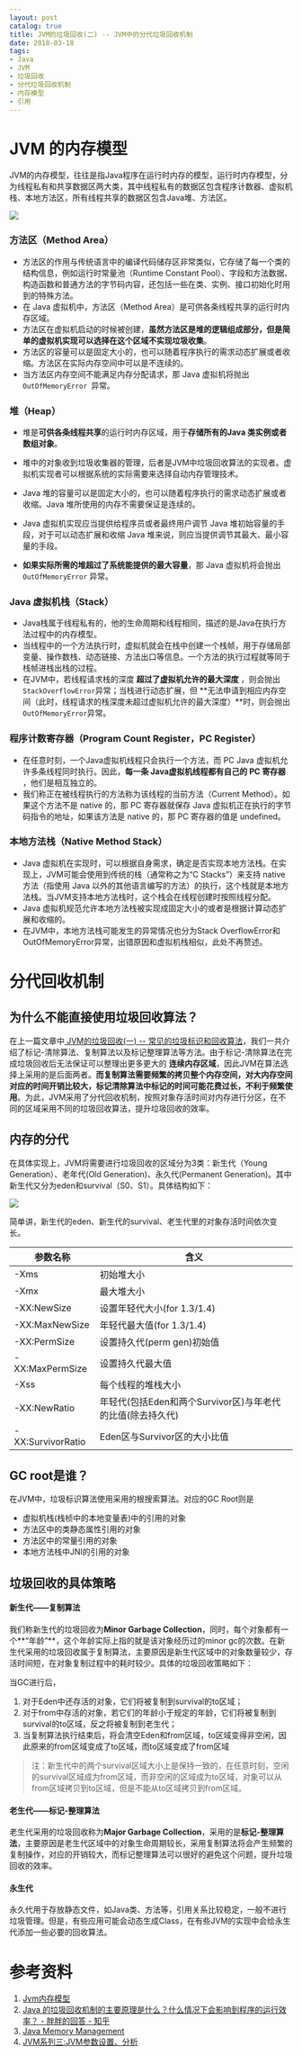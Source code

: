 ```yaml
---
layout: post
catalog: true
title: JVM的垃圾回收(二) -- JVM中的分代垃圾回收机制
date: 2018-03-18
tags: 
- Java
- JVM
- 垃圾回收
- 分代垃圾回收机制
- 内存模型
- 引用
---
```

# JVM 的内存模型

JVM的内存模型，往往是指Java程序在运行时内存的模型，运行时内存模型，分为线程私有和共享数据区两大类，其中线程私有的数据区包含程序计数器、虚拟机栈、本地方法区，所有线程共享的数据区包含Java堆、方法区。

![](/imgs/JVM-memory.png)

###  方法区（Method Area）
 - 方法区的作用与传统语言中的编译代码储存区非常类似，它存储了每一个类的结构信息，例如运行时常量池（Runtime Constant Pool）、字段和方法数据、构造函数和普通方法的字节码内容，还包括一些在类、实例、接口初始化时用到的特殊方法。
 - 在 Java 虚拟机中，方法区（Method Area）是可供各条线程共享的运行时内存区域。
- 方法区在虚拟机启动的时候被创建，**虽然方法区是堆的逻辑组成部分，但是简单的虚拟机实现可以选择在这个区域不实现垃圾收集**。
- 方法区的容量可以是固定大小的，也可以随着程序执行的需求动态扩展或者收缩。方法区在实际内存空间中可以是不连续的。
- 当方法区内存空间不能满足内存分配请求，那 Java 虚拟机将抛出`OutOfMemoryError `异常。
###  堆（Heap）

- 堆是**可供各条线程共享**的运行时内存区域，用于**存储所有的Java 类实例或者数组对象**。

- 堆中的对象收到垃圾收集器的管理，后者是JVM中垃圾回收算法的实现者。虚拟机实现者可以根据系统的实际需要来选择自动内存管理技术。
- Java 堆的容量可以是固定大小的，也可以随着程序执行的需求动态扩展或者收缩。Java 堆所使用的内存不需要保证是连续的。


- Java 虚拟机实现应当提供给程序员或者最终用户调节 Java 堆初始容量的手段，对于可以动态扩展和收缩 Java 堆来说，则应当提供调节其最大、最小容量的手段。


- **如果实际所需的堆超过了系统能提供的最大容量**，那 Java 虚拟机将会抛出`OutOfMemoryError` 异常。


### Java 虚拟机栈（Stack）

- Java栈属于线程私有的，他的生命周期和线程相同，描述的是Java在执行方法过程中的内存模型。
- 当线程中的一个方法执行时，虚拟机就会在栈中创建一个栈帧，用于存储局部变量、操作数栈、动态链接、方法出口等信息。一个方法的执行过程就等同于栈帧进栈出栈的过程。
- 在JVM中，若线程请求栈的深度 **超过了虚拟机允许的最大深度** ，则会抛出`StackOverflowError`异常；当栈进行动态扩展，但 **无法申请到相应内存空间（此时，线程请求的栈深度未超过虚拟机允许的最大深度）**时，则会抛出`OutOfMemoryError`异常。


### 程序计数寄存器（Program Count Register，PC Register）
- 在任意时刻，一个Java虚拟机线程只会执行一个方法，而 PC Java 虚拟机允许多条线程同时执行。因此，**每一条 Java虚拟机线程都有自己的 PC 寄存器** ，他们是相互独立的。
- 我们称正在被线程执行的方法称为该线程的当前方法（Current Method）。如果这个方法不是 native 的，那 PC 寄存器就保存 Java 虚拟机正在执行的字节码指令的地址，如果该方法是 native 的，那 PC 寄存器的值是 undefined。


### 本地方法栈（Native Method Stack）

- Java 虚拟机在实现时，可以根据自身需求，确定是否实现本地方法栈。在实现上，JVM可能会使用到传统的栈（通常称之为“C Stacks”）来支持 native 方法（指使用 Java 以外的其他语言编写的方法）的执行，这个栈就是本地方法栈。当JVM支持本地方法栈时，这个栈会在线程创建时按照线程分配。
- Java 虚拟机规范允许本地方法栈被实现成固定大小的或者是根据计算动态扩展和收缩的。
- 在JVM中，本地方法栈可能发生的异常情况也分为Stack OverflowError和OutOfMemoryError异常，出错原因和虚拟机栈相似，此处不再赘述。

# 分代回收机制

## 为什么不能直接使用垃圾回收算法？

在上一篇文章中[ JVM的垃圾回收(一) -- 常见的垃圾标识和回收算法](/2018/03/03/JVM-Garbage-Collection)，我们一共介绍了标记-清除算法、复制算法以及标记整理算法等方法。由于标记-清除算法在完成垃圾回收后无法保证可以整理出更多更大的 **连续内存区域**，因此JVM在算法选择上采用的是后面两者。**而复制算法需要频繁的拷贝整个内存空间，对大内存空间对应的时间开销比较大，标记清除算法中标记的时间可能花费过长，不利于频繁使用**。为此，JVM采用了分代回收机制，按照对象存活时间对内存进行分区，在不同的区域采用不同的垃圾回收算法，提升垃圾回收的效率。

## 内存的分代

在具体实现上，JVM将需要进行垃圾回收的区域分为3类：新生代（Young Generation）、老年代(Old Generation)、永久代(Permanent Generation)。其中新生代又分为eden和survival（S0、S1）。具体结构如下：

![](/imgs/JVM-Runtime-Data-Area.png)

简单讲，新生代的eden、新生代的survival、老生代里的对象存活时间依次变长。



| **参数名称**      | **含义**                                            |
| ----------------- | ---------------------------------------------------------- |
| -Xms              | 初始堆大小                                                 |
| -Xmx              | 最大堆大小                                                 |
| -XX:NewSize       | 设置年轻代大小(for 1.3/1.4)                                |
| -XX:MaxNewSize    | 年轻代最大值(for 1.3/1.4)                                        |
| -XX:PermSize      | 设置持久代(perm gen)初始值                                       |
| -XX:MaxPermSize   | 设置持久代最大值                                                  |
| -Xss              | 每个线程的堆栈大小                                        |
| -XX:NewRatio      | 年轻代(包括Eden和两个Survivor区)与年老代的比值(除去持久代) |
| -XX:SurvivorRatio | Eden区与Survivor区的大小比值                               |



## GC root是谁？

在JVM中，垃圾标识算法使用采用的根搜索算法。对应的GC Root则是

- 虚拟机栈(栈桢中的本地变量表)中的引用的对象 
- 方法区中的类静态属性引用的对象 
- 方法区中的常量引用的对象 
- 本地方法栈中JNI的引用的对象

## 垃圾回收的具体策略

#### 新生代——复制算法

我们称新生代的垃圾回收为**Minor Garbage Collection**，同时，每个对象都有一个**“年龄”**，这个年龄实际上指的就是该对象经历过的minor gc的次数。在新生代采用的垃圾回收属于复制算法，主要原因是新生代区域中的对象数量较少，存活时间短，在对象复制过程中的耗时较少。具体的垃圾回收策略如下：

当GC进行后，

1. 对于Eden中还存活的对象，它们将被复制到survival的to区域；
2. 对于from中存活的对象，若它们的年龄小于规定的年龄，它们将被复制到survival的to区域，反之将被复制到老生代；
3. 当复制算法执行结束后，将会清空Eden和from区域，to区域变得非空闲，因此原来的from区域变成了to区域，而to区域变成了from区域

> 注：新生代中的两个survival区域大小上是保持一致的，在任意时刻，空闲的survival区域成为from区域，而非空闲的区域成为to区域，对象可以从from区域拷贝到to区域，但是不能从to区域拷贝到from区域。

#### 老生代——标记-整理算法

老生代采用的垃圾回收称为**Major Garbage Collection**，采用的是**标记-整理算法**，主要原因是老生代区域中的对象生命周期较长，采用复制算法将会产生频繁的复制操作，对应的开销较大，而标记整理算法可以很好的避免这个问题，提升垃圾回收的效率。

#### 永生代

永久代用于存放静态文件，如Java类、方法等，引用关系比较稳定，一般不进行垃圾管理。但是，有些应用可能会动态生成Class，在有些JVM的实现中会给永生代添加一些必要的回收算法。





# 参考资料

1. [Jvm内存模型](http://gityuan.com/2016/01/09/java-memory/)
2. [Java 的垃圾回收机制的主要原理是什么？什么情况下会影响到程序的运行效率？ - 胖胖的回答 - 知乎](https://www.zhihu.com/question/19912197/answer/113385483)
3. [Java Memory Management](https://www.dynatrace.com/resources/ebooks/javabook/how-garbage-collection-works/)
4. [JVM系列三:JVM参数设置、分析](http://www.cnblogs.com/redcreen/archive/2011/05/04/2037057.html)
